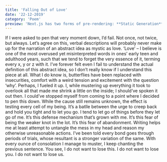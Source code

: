 ```yaml
---
title: 'Falling Out of Love'
date: '22-12-2019'
category: 'Poem'
preview: 'Next.js has two forms of pre-rendering: **Static Generation** and **Server-side Rendering**. The difference is in **when** it generates the HTML for a page.'
---
```


If I were asked to pen that very moment down, I’d fail. Not once, not twice, but always. Let’s agree on this, verbal descriptions will probably never make up for the narration of an abstract idea as mystic as love. ‘Love’ – I believe is one of the most overused yet misinterpreted words in ones’ early teen and adulthood years, such that we tend to forget the very essence of it, terming every x, y or z with it.
I’ve forever felt even I fail to understand the actual definition of this abstract idea, so I don’t really know if I understand this piece at all. What I do know is, butterflies have been replaced with insecurities, comfort with a weird tension and excitement with the question ‘why’. Perhaps, I fueled it up. I, while mustering up everything it took to overlook all that made me shrink a little on the inside; I should’ve spoken it out then. I could’ve stopped myself from coming to a point where I decided to pen this down. While the cause still remains unknown, the effect is testing every cell of my being. It’s a batlle between the urge to creep back and hold you tight and to let you go. I tend to let go of things before they let go of me. It’s this defense mechanism that’s grown with me. It’s this fear of being the weaker knot in the lot. It’s this fear of abandonment.
Writing helps me at least attempt to untangle the mess in my head and reason my otherwise unreasonable actions. I’ve been told every bond goes through periods of trials, whose resultant is a stronger variation of the same. With every ounce of consolation I manage to muster, I keep chanting the previous sentence. You see, I do not want to lose this. I do not want to lose you. I do not want to lose us.